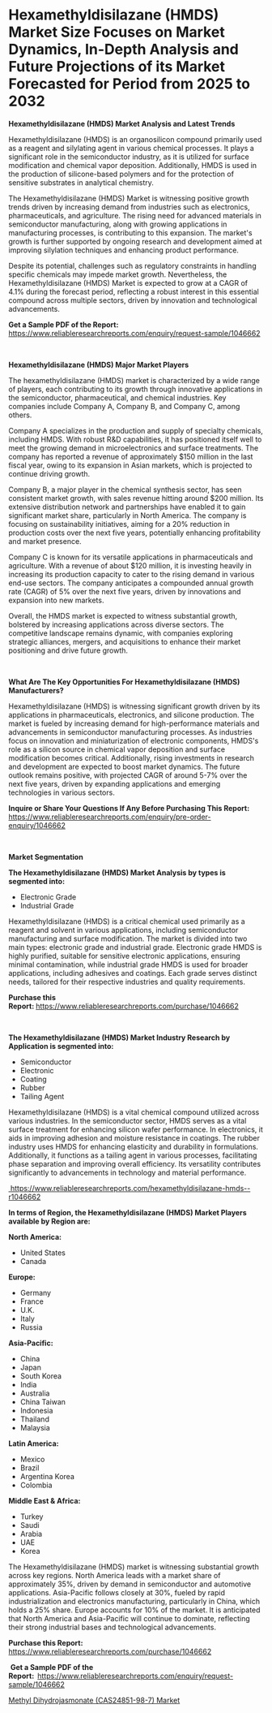 <p><h1>Hexamethyldisilazane (HMDS) Market Size Focuses on Market Dynamics, In-Depth Analysis and Future Projections of its Market Forecasted for Period from 2025 to 2032</h1></p><p><strong>Hexamethyldisilazane (HMDS) Market Analysis and Latest Trends</strong></p>
<p><p>Hexamethyldisilazane (HMDS) is an organosilicon compound primarily used as a reagent and silylating agent in various chemical processes. It plays a significant role in the semiconductor industry, as it is utilized for surface modification and chemical vapor deposition. Additionally, HMDS is used in the production of silicone-based polymers and for the protection of sensitive substrates in analytical chemistry.</p><p>The Hexamethyldisilazane (HMDS) Market is witnessing positive growth trends driven by increasing demand from industries such as electronics, pharmaceuticals, and agriculture. The rising need for advanced materials in semiconductor manufacturing, along with growing applications in manufacturing processes, is contributing to this expansion. The market's growth is further supported by ongoing research and development aimed at improving silylation techniques and enhancing product performance.</p><p>Despite its potential, challenges such as regulatory constraints in handling specific chemicals may impede market growth. Nevertheless, the Hexamethyldisilazane (HMDS) Market is expected to grow at a CAGR of 4.1% during the forecast period, reflecting a robust interest in this essential compound across multiple sectors, driven by innovation and technological advancements.</p></p>
<p><strong>Get a Sample PDF of the Report:&nbsp;</strong> <a href="https://www.reliableresearchreports.com/enquiry/request-sample/1046662?utm_campaign=2295&utm_medium=2&utm_source=Github&utm_content=ia&utm_term=22032025&utm_id=hexamethyldisilazane-hmds">https://www.reliableresearchreports.com/enquiry/request-sample/1046662</a></p>
<p>&nbsp;</p>
<p><strong>Hexamethyldisilazane (HMDS) Major Market Players</strong></p>
<p><p>The hexamethyldisilazane (HMDS) market is characterized by a wide range of players, each contributing to its growth through innovative applications in the semiconductor, pharmaceutical, and chemical industries. Key companies include Company A, Company B, and Company C, among others.</p><p>Company A specializes in the production and supply of specialty chemicals, including HMDS. With robust R&D capabilities, it has positioned itself well to meet the growing demand in microelectronics and surface treatments. The company has reported a revenue of approximately $150 million in the last fiscal year, owing to its expansion in Asian markets, which is projected to continue driving growth.</p><p>Company B, a major player in the chemical synthesis sector, has seen consistent market growth, with sales revenue hitting around $200 million. Its extensive distribution network and partnerships have enabled it to gain significant market share, particularly in North America. The company is focusing on sustainability initiatives, aiming for a 20% reduction in production costs over the next five years, potentially enhancing profitability and market presence.</p><p>Company C is known for its versatile applications in pharmaceuticals and agriculture. With a revenue of about $120 million, it is investing heavily in increasing its production capacity to cater to the rising demand in various end-use sectors. The company anticipates a compounded annual growth rate (CAGR) of 5% over the next five years, driven by innovations and expansion into new markets.</p><p>Overall, the HMDS market is expected to witness substantial growth, bolstered by increasing applications across diverse sectors. The competitive landscape remains dynamic, with companies exploring strategic alliances, mergers, and acquisitions to enhance their market positioning and drive future growth.</p></p>
<p>&nbsp;</p>
<p><strong>What Are The Key Opportunities For Hexamethyldisilazane (HMDS) Manufacturers?</strong></p>
<p><p>Hexamethyldisilazane (HMDS) is witnessing significant growth driven by its applications in pharmaceuticals, electronics, and silicone production. The market is fueled by increasing demand for high-performance materials and advancements in semiconductor manufacturing processes. As industries focus on innovation and miniaturization of electronic components, HMDS's role as a silicon source in chemical vapor deposition and surface modification becomes critical. Additionally, rising investments in research and development are expected to boost market dynamics. The future outlook remains positive, with projected CAGR of around 5-7% over the next five years, driven by expanding applications and emerging technologies in various sectors.</p></p>
<p><strong>Inquire or Share Your Questions If Any Before Purchasing This Report:</strong> <a href="https://www.reliableresearchreports.com/enquiry/pre-order-enquiry/1046662?utm_campaign=2295&utm_medium=2&utm_source=Github&utm_content=ia&utm_term=22032025&utm_id=hexamethyldisilazane-hmds">https://www.reliableresearchreports.com/enquiry/pre-order-enquiry/1046662</a></p>
<p>&nbsp;</p>
<p><strong>Market Segmentation</strong></p>
<p><strong>The Hexamethyldisilazane (HMDS) Market Analysis by types is segmented into:</strong></p>
<p><ul><li>Electronic Grade</li><li>Industrial Grade</li></ul></p>
<p><p>Hexamethyldisilazane (HMDS) is a critical chemical used primarily as a reagent and solvent in various applications, including semiconductor manufacturing and surface modification. The market is divided into two main types: electronic grade and industrial grade. Electronic grade HMDS is highly purified, suitable for sensitive electronic applications, ensuring minimal contamination, while industrial grade HMDS is used for broader applications, including adhesives and coatings. Each grade serves distinct needs, tailored for their respective industries and quality requirements.</p></p>
<p><strong>Purchase this Report:&nbsp;</strong><a href="https://www.reliableresearchreports.com/purchase/1046662?utm_campaign=2295&utm_medium=2&utm_source=Github&utm_content=ia&utm_term=22032025&utm_id=hexamethyldisilazane-hmds">https://www.reliableresearchreports.com/purchase/1046662</a></p>
<p>&nbsp;</p>
<p><strong>The Hexamethyldisilazane (HMDS) Market Industry Research by Application is segmented into:</strong></p>
<p><ul><li>Semiconductor</li><li>Electronic</li><li>Coating</li><li>Rubber</li><li>Tailing Agent</li></ul></p>
<p><p>Hexamethyldisilazane (HMDS) is a vital chemical compound utilized across various industries. In the semiconductor sector, HMDS serves as a vital surface treatment for enhancing silicon wafer performance. In electronics, it aids in improving adhesion and moisture resistance in coatings. The rubber industry uses HMDS for enhancing elasticity and durability in formulations. Additionally, it functions as a tailing agent in various processes, facilitating phase separation and improving overall efficiency. Its versatility contributes significantly to advancements in technology and material performance.</p></p>
<p><a href="https://www.reliableresearchreports.com/hexamethyldisilazane-hmds--r1046662?utm_campaign=2295&utm_medium=2&utm_source=Github&utm_content=ia&utm_term=22032025&utm_id=hexamethyldisilazane-hmds">&nbsp;https://www.reliableresearchreports.com/hexamethyldisilazane-hmds--r1046662</a></p>
<p><strong>In terms of Region, the Hexamethyldisilazane (HMDS) Market Players available by Region are:</strong></p>
<p>
    <p> <strong> North America: </strong>
        <ul>
            <li>United States</li>
            <li>Canada</li>
        </ul>
        </p> 
    <p> <strong> Europe: </strong>
        <ul>
            <li>Germany</li>
            <li>France</li>
            <li>U.K.</li>
            <li>Italy</li>
            <li>Russia</li>
        </ul>
        </p> 
    <p> <strong> Asia-Pacific: </strong>
        <ul>
            <li>China</li>
            <li>Japan</li>
            <li>South Korea</li>
            <li>India</li>
            <li>Australia</li>
            <li>China Taiwan</li>
            <li>Indonesia</li>
            <li>Thailand</li>
            <li>Malaysia</li>
        </ul>
        </p> 
    <p> <strong> Latin America: </strong>
        <ul>
            <li>Mexico</li>
            <li>Brazil</li>
            <li>Argentina Korea</li>
            <li>Colombia</li>
        </ul>
        </p> 
    <p> <strong> Middle East & Africa: </strong>
        <ul>
            <li>Turkey</li>
            <li>Saudi</li>
            <li>Arabia</li>
            <li>UAE</li>
            <li>Korea</li>
        </ul>
    </p>
    </p>
<p><p>The Hexamethyldisilazane (HMDS) market is witnessing substantial growth across key regions. North America leads with a market share of approximately 35%, driven by demand in semiconductor and automotive applications. Asia-Pacific follows closely at 30%, fueled by rapid industrialization and electronics manufacturing, particularly in China, which holds a 25% share. Europe accounts for 10% of the market. It is anticipated that North America and Asia-Pacific will continue to dominate, reflecting their strong industrial bases and technological advancements.</p></p>
<p><strong>Purchase this Report: </strong><a href="https://www.reliableresearchreports.com/purchase/1046662?utm_campaign=2295&utm_medium=2&utm_source=Github&utm_content=ia&utm_term=22032025&utm_id=hexamethyldisilazane-hmds">https://www.reliableresearchreports.com/purchase/1046662</a></p>
<p>&nbsp;<strong>Get a Sample PDF of the Report:&nbsp;&nbsp;</strong><a href="https://www.reliableresearchreports.com/enquiry/request-sample/1046662?utm_campaign=2295&utm_medium=2&utm_source=Github&utm_content=ia&utm_term=22032025&utm_id=hexamethyldisilazane-hmds">https://www.reliableresearchreports.com/enquiry/request-sample/1046662</a></p>
<p><strong></strong></p>
<p><p><a href="https://github.com/AlisaRowe24/Market-Research-Report-List-2/blob/main/methyl-dihydrojasmonate-cas24851-98-7-market.md?utm_campaign=2295&utm_medium=2&utm_source=Github&utm_content=ia&utm_term=22032025&utm_id=hexamethyldisilazane-hmds">Methyl Dihydrojasmonate (CAS24851-98-7) Market</a></p></p>